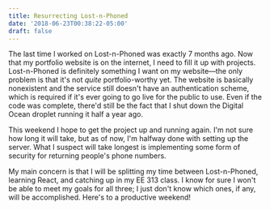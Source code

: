 ```yaml
---
title: Resurrecting Lost-n-Phoned
date: '2018-06-23T00:38:22-05:00'
draft: false
---
```

The last time I worked on Lost-n-Phoned was exactly 7 months ago. Now that my portfolio website is on the internet, I need to fill it up with projects. Lost-n-Phoned is definitely something I want on my website—the only problem is that it's not _quite_ portfolio-worthy yet. The website is basically nonexistent and the service still doesn't have an authentication scheme, which is required if it's ever going to go live for the public to use. Even if the code was complete, there'd still be the fact that I shut down the Digital Ocean droplet running it half a year ago.

This weekend I hope to get the project up and running again. I'm not sure how long it will take, but as of now, I'm halfway done with setting up the server. What I suspect will take longest is implementing some form of security for returning people's phone numbers. 

My main concern is that I will be splitting my time between Lost-n-Phoned, learning React, and catching up in my EE 313 class. I know for sure I won't be able to meet my goals for all three; I just don't know which ones, if any, will be accomplished. Here's to a productive weekend!
